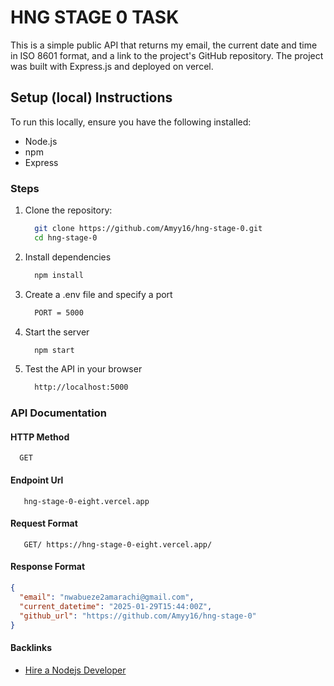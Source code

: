 # HNG STAGE 0 TASK

This is a simple public API that returns my email, the current date and time in ISO 8601 format, and a link to the project's GitHub repository. The project was built with Express.js and deployed on vercel.

## Setup (local) Instructions
To run this locally, ensure you have the following installed: <br> 
- Node.js
- npm 
- Express

### Steps
1. Clone the repository:
   
   ```sh
     git clone https://github.com/Amyy16/hng-stage-0.git
     cd hng-stage-0
   ```
2. Install dependencies
   ```sh
     npm install
   ```
3. Create a .env file and specify a port
   ```sh
     PORT = 5000
   ```
4. Start the server
   ```sh
     npm start
   ```
5. Test the API in your browser
   ```sh
     http://localhost:5000
   ```

### API Documentation

#### HTTP Method
  ```
    GET
  ```
#### Endpoint Url
```
   hng-stage-0-eight.vercel.app
```
#### Request Format
```
   GET/ https://hng-stage-0-eight.vercel.app/
```
#### Response Format
```json
{
  "email": "nwabueze2amarachi@gmail.com",
  "current_datetime": "2025-01-29T15:44:00Z",
  "github_url": "https://github.com/Amyy16/hng-stage-0"
}
```

#### Backlinks
- [Hire a Nodejs Developer](https://hng.tech/hire/nodejs-developers)
